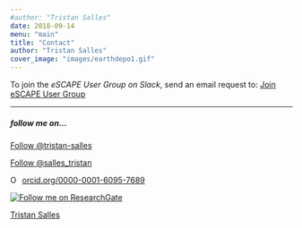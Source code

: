 ```yaml
---
#author: "Tristan Salles"
date: 2018-09-14
menu: "main"
title: "Contact"
author: "Tristan Salles"
cover_image: "images/earthdepo1.gif"
---
```

<script type="text/javascript" src="https://platform.linkedin.com/badges/js/profile.js" async defer></script>

<!-- Place this tag in your head or just before your close body tag. -->
<script async defer src="https://buttons.github.io/buttons.js"></script>

To join the _eSCAPE User Group on Slack_, send an email request to: <a href="MAILTO:tristan.salles@sydney.edu.au?subject=eSCAPE User Group&body=Please send me an invite to join the eSCAPE User Group">Join eSCAPE User Group</a>

***

##### follow me on...


<!-- Place this tag where you want the button to render. -->
<a class="github-button" href="https://github.com/tristan-salles" data-size="large" data-show-count="true" aria-label="Follow @tristan-salles on GitHub">Follow @tristan-salles</a>

<a href="https://twitter.com/salles_tristan" class="twitter-follow-button" data-show-count="false">Follow @salles_tristan</a><script async src="https://platform.twitter.com/widgets.js" charset="utf-8"></script>

<div itemscope itemtype="https://schema.org/Person"><a itemprop="sameAs" content="https://orcid.org/0000-0001-6095-7689" href="https://orcid.org/0000-0001-6095-7689" target="orcid.widget" rel="noopener noreferrer" style="vertical-align:top;"><img src="https://orcid.org/sites/default/files/images/orcid_16x16.png" style="width:1em;margin-right:.5em;" alt="ORCID iD icon">orcid.org/0000-0001-6095-7689</a></div>

<a title="Follow me on ResearchGate" href="https://www.researchgate.net/profile/Tristan_Salles?cp=shp"><img src="https://www.researchgate.net/images/public/profile_share_badge.png" alt="Follow me on ResearchGate" /></a>


<div class="LI-profile-badge"  data-version="v1" data-size="medium" data-locale="en_US" data-type="horizontal" data-theme="light" data-vanity="sallestristan"><a class="LI-simple-link" href='https://au.linkedin.com/in/sallestristan?trk=profile-badge'>Tristan Salles</a></div>
